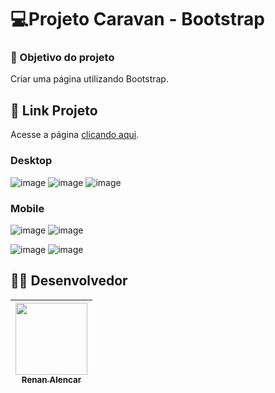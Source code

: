 # 💻Projeto Caravan - Bootstrap

### :dart: Objetivo do projeto
Criar uma página utilizando Bootstrap.

## 🔗 Link Projeto
Acesse a página  [clicando aqui](http://caravan-renan.surge.sh/).

### Desktop
![image](https://user-images.githubusercontent.com/69327864/182991603-a121a443-1daa-4ce1-a9df-7b75d5c4637e.png)
![image](https://user-images.githubusercontent.com/69327864/182991654-80e016d6-ddf2-4e6c-948f-ce433f87362f.png)
![image](https://user-images.githubusercontent.com/69327864/182991688-bbb17d03-d889-4f71-8593-41dd8a2a400f.png)



### Mobile
![image](https://user-images.githubusercontent.com/69327864/182991798-9238127f-33a0-4072-a351-87db57592eac.png)
![image](https://user-images.githubusercontent.com/69327864/182991872-9a82ea23-9dad-479a-aed7-33bfeb80b049.png)

![image](https://user-images.githubusercontent.com/69327864/182991816-3b77bb64-f96e-4691-95c0-66ef95a67c0e.png)
![image](https://user-images.githubusercontent.com/69327864/182991844-eb3769ad-fe7f-49c7-96a5-833f362c0c09.png)

##  :man_technologist: Desenvolvedor
| [<img src="https://avatars.githubusercontent.com/u/69327864?s=96&v=4" width=115><br><sub>Renan Alencar</sub>](https://github.com/Renan-Ma)
| :---: | 
